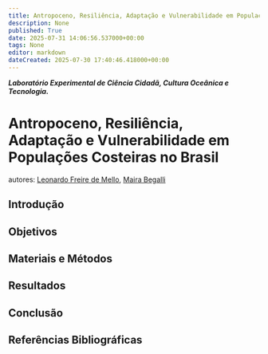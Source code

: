 ```yaml
---
title: Antropoceno, Resiliência, Adaptação e Vulnerabilidade em Populações Costeiras no Brasil
description: None
published: True
date: 2025-07-31 14:06:56.537000+00:00
tags: None
editor: markdown
dateCreated: 2025-07-30 17:40:46.418000+00:00
---
```


***Laboratório Experimental de Ciência Cidadã, Cultura Oceânica e Tecnologia.***


# Antropoceno, Resiliência, Adaptação e Vulnerabilidade em Populações Costeiras no Brasil
autores: [Leonardo Freire de Mello](https://lattes.cnpq.br/2650858119455746), [Maira Begalli](https://lattes.cnpq.br/4559907236737788)


## Introdução




## Objetivos




## Materiais e Métodos

## Resultados

## Conclusão

## Referências Bibliográficas
